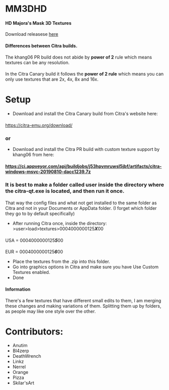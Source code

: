 # MM3DHD
#### HD Majora's Mask 3D Textures
Download releasese [here](https://github.com/DeathWrench/MM3DHD/releases/)

#### Differences between Citra builds.
The khang06 PR build does not abide by **power of 2** rule which means textures can be any resolution. 
#### 
In the Citra Canary build it follows the **power of 2 rule** which means you can only use textures that are 2x, 4x, 8x and 16x.


# Setup
* Download and install the Citra Canary build from Citra's website here:
####
https://citra-emu.org/download/
### or
* Download and install the Citra PR build with custom texture support by khang06 from here:
#### https://ci.appveyor.com/api/buildjobs/j53hpvmruwsl5jbf/artifacts/citra-windows-msvc-20190810-dacc1239.7z
### It is best to make a folder called **user** inside the directory where the **citra-qt.exe** is located, and then run it once.  
#### 
That way the config files and what not get installed to the same folder as Citra and not in your Documents or AppData folder. (I forget which folder they go to by default specifically)
* After running Citra once, inside the directory: >user>load>textures>0004000000125***X***00
####
USA = 0004000000125***5***00 
####
EUR = 0004000000125***6***00
* Place the textures from the .zip into this folder.
* Go into graphics options in Citra and make sure you have Use Custom Textures enabled. 
* Done

#### Information
There's a few textures that have different small edits to them, I am merging these changes and making variations of them. Splitting them up by folders, as people may like one style over the other.

# Contributors:
* Anutim
* Bl4zerp
* DeathWrench
* Linkz
* Nerrel 
* Orange
* Pizza
* Skilar'sArt

